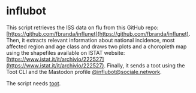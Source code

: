 # influbot
This script retrieves the ISS data on flu from this GitHub repo: [https://github.com/fbranda/influnet](https://github.com/fbranda/influnet).
Then, it extracts relevant information about national incidence, most affected region and age class and draws two plots and a choropleth map using the shapefiles available on ISTAT website: [https://www.istat.it/it/archivio/222527](https://www.istat.it/it/archivio/222527).
Finally, it sends a toot using the Toot CLI and the Mastodon profile [@influbot@sociale.network](https://sociale_network/@influbot).

The script needs [toot](https://toot.readthedocs.io/).

